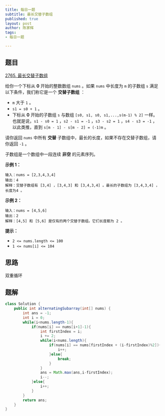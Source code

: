 ```yaml
---
title: 每日一题
subtitle: 最长交替子数组
published: true
layout: post
author: 陈家辉
tags:
- 每日一题

---
```


## 题目

[2765. 最长交替子数组](https://leetcode.cn/problems/longest-alternating-subarray/)

给你一个下标从 **0** 开始的整数数组 `nums` 。如果 `nums` 中长度为 `m` 的子数组 `s` 满足以下条件，我们称它是一个 **交替子数组** ：

- `m` 大于 `1` 。
- `s1 = s0 + 1` 。
- 下标从 **0** 开始的子数组 `s` 与数组 `[s0, s1, s0, s1,...,s(m-1) % 2]` 一样。也就是说，`s1 - s0 = 1` ，`s2 - s1 = -1` ，`s3 - s2 = 1` ，`s4 - s3 = -1` ，以此类推，直到 `s[m - 1] - s[m - 2] = (-1)m` 。

请你返回 `nums` 中所有 **交替** 子数组中，最长的长度，如果不存在交替子数组，请你返回 `-1` 。

子数组是一个数组中一段连续 **非空** 的元素序列。

 

**示例 1：**

```
输入：nums = [2,3,4,3,4]
输出：4
解释：交替子数组有 [3,4] ，[3,4,3] 和 [3,4,3,4] 。最长的子数组为 [3,4,3,4] ，长度为4 。
```

**示例 2：**

```
输入：nums = [4,5,6]
输出：2
解释：[4,5] 和 [5,6] 是仅有的两个交替子数组。它们长度都为 2 。
```

 

**提示：**

- `2 <= nums.length <= 100`
- `1 <= nums[i] <= 104`

## 思路

双重循环

## 题解

```java
class Solution {
    public int alternatingSubarray(int[] nums) {
        int ans = -1;
        int i = 0;
        while(i<nums.length-1){
            if(nums[i] == nums[i+1]-1){
                int firstIndex = i;
                i += 2;
                while(i<nums.length){
                    if(nums[i] == nums[firstIndex + (i-firstIndex)%2]){
                        i++;
                    }else{
                        break;
                    }
                }
                ans = Math.max(ans,i-firstIndex);
                i--;
            }else{
                i++;
            }
        }
        return ans;
    }
}
```

